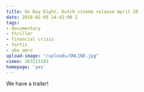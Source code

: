 ```yaml
---
title: On Day Eight, Dutch cinema release April 26
date: 2018-02-05 14:42:00 Z
tags:
- documentary
- thriller
- financial crisis
- fortis
- abn amro
upload-image: "/uploads/ONLINE.jpg"
vimeo: 263115183
homepage: 'yes'
---
```


We have a trailer!